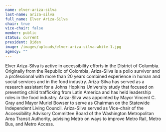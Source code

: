 ```yaml
---
name: elver-ariza-silva
last-name: ariza-silva
full_name: Elver Ariza-Silva
chair: true
vice-chair: false
member: public
status: current
president: Biden
image: /images/uploads/elver-ariza-silva-white-1.jpg
agency: ""
---
```

Elver Ariza-Silva is active in accessibility efforts in the District of Columbia. Originally from the Republic of Colombia, Ariza-Silva is a polio survivor and a professional with more than 20 years combined experience in human and social services and in the food industry. Ariza-Silva has served as a research assistant for a Johns Hopkins University study that focused on preventing child trafficking from Latin America and has held leadership roles in the food industry. Ariza-Silva was appointed by Mayor Vincent C. Gray and Mayor Muriel Bowser to serve as Chairman on the Statewide Independent Living Council. Ariza-Silva served as Vice-chair of the Accessibility Advisory Committee Board of the Washington Metropolitan Area Transit Authority, advising Metro on ways to improve Metro Rail, Metro Bus, and Metro Access.
